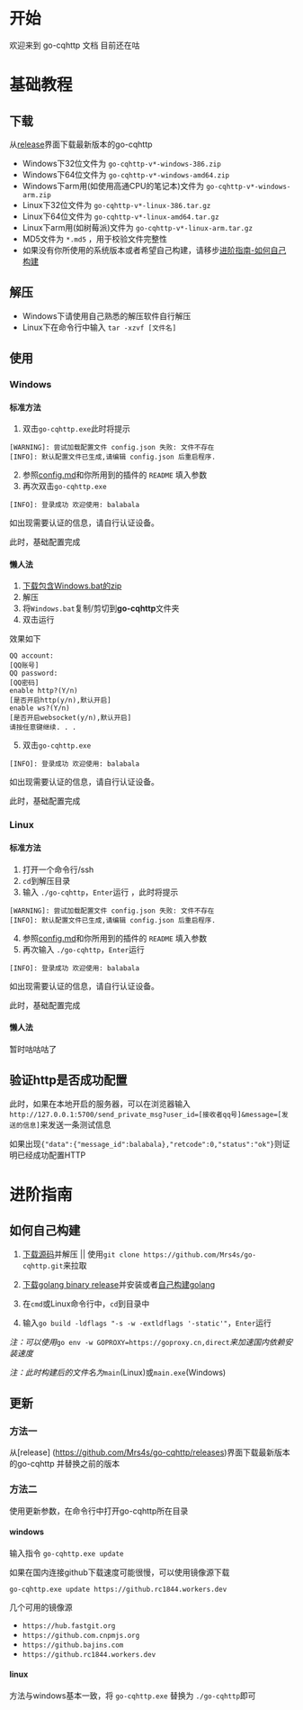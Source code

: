 #  开始

欢迎来到 go-cqhttp 文档 目前还在咕

# 基础教程
## 下载
从[release](https://github.com/Mrs4s/go-cqhttp/releases)界面下载最新版本的go-cqhttp

- Windows下32位文件为  `go-cqhttp-v*-windows-386.zip`
- Windows下64位文件为 `go-cqhttp-v*-windows-amd64.zip`
- Windows下arm用(如使用高通CPU的笔记本)文件为 `go-cqhttp-v*-windows-arm.zip`
- Linux下32位文件为 `go-cqhttp-v*-linux-386.tar.gz`
- Linux下64位文件为 `go-cqhttp-v*-linux-amd64.tar.gz`
- Linux下arm用(如树莓派)文件为 `go-cqhttp-v*-linux-arm.tar.gz`
- MD5文件为 `*.md5` ，用于校验文件完整性
- 如果没有你所使用的系统版本或者希望自己构建，请移步[进阶指南-如何自己构建](#如何自己构建)

## 解压

- Windows下请使用自己熟悉的解压软件自行解压
- Linux下在命令行中输入 `tar -xzvf [文件名]` 

## 使用

### Windows

#### 标准方法

1.  双击`go-cqhttp.exe`此时将提示
```
[WARNING]: 尝试加载配置文件 config.json 失败: 文件不存在
[INFO]: 默认配置文件已生成,请编辑 config.json 后重启程序.
```
2. 参照[config.md](https://github.com/Mrs4s/go-cqhttp/blob/master/docs/config.md)和你所用到的插件的 `README` 填入参数
3. 再次双击`go-cqhttp.exe`
```
[INFO]: 登录成功 欢迎使用: balabala
```

如出现需要认证的信息，请自行认证设备。

此时，基础配置完成

#### 懒人法

1. [下载包含Windows.bat的zip](https://github.com/fkx4-p/go-cqhttp-lazy/archive/master.zip)
2. 解压
3. 将`Windows.bat`复制/剪切到**go-cqhttp**文件夹
4. 双击运行

效果如下

```
QQ account:
[QQ账号]
QQ password:
[QQ密码]
enable http?(Y/n)
[是否开启http(y/n),默认开启]
enable ws?(Y/n)
[是否开启websocket(y/n),默认开启]
请按任意键继续. . .
```

5. 双击`go-cqhttp.exe`
```
[INFO]: 登录成功 欢迎使用: balabala
```

如出现需要认证的信息，请自行认证设备。

此时，基础配置完成

### Linux

#### 标准方法

1. 打开一个命令行/ssh
2. `cd`到解压目录
3. 输入 `./go-cqhttp`，`Enter`运行 ，此时将提示
```
[WARNING]: 尝试加载配置文件 config.json 失败: 文件不存在
[INFO]: 默认配置文件已生成,请编辑 config.json 后重启程序.
```

4. 参照[config.md](https://github.com/Mrs4s/go-cqhttp/blob/master/docs/config.md)和你所用到的插件的 `README` 填入参数
5. 再次输入 `./go-cqhttp`，`Enter`运行
```
[INFO]: 登录成功 欢迎使用: balabala
```

如出现需要认证的信息，请自行认证设备。

此时，基础配置完成

#### 懒人法

暂时咕咕咕了

## 验证http是否成功配置

此时，如果在本地开启的服务器，可以在浏览器输入`http://127.0.0.1:5700/send_private_msg?user_id=[接收者qq号]&message=[发送的信息]`来发送一条测试信息

如果出现`{"data":{"message_id":balabala},"retcode":0,"status":"ok"}`则证明已经成功配置HTTP

# 进阶指南

## 如何自己构建

1. [下载源码](https://github.com/Mrs4s/go-cqhttp/archive/master.zip)并解压 || 使用`git clone https://github.com/Mrs4s/go-cqhttp.git`来拉取

2. [下载golang binary release](https://golang.google.cn/dl/)并安装或者[自己构建golang](https://golang.google.cn/doc/install/source)

3. 在`cmd`或Linux命令行中，`cd`到目录中

4. 输入`go build -ldflags "-s -w -extldflags '-static'"`，`Enter`运行

*注：可以使用*`go env -w GOPROXY=https://goproxy.cn,direct`*来加速国内依赖安装速度*

*注：此时构建后的文件名为*`main`(Linux)或`main.exe`(Windows)

## 更新

### 方法一

从[release] (https://github.com/Mrs4s/go-cqhttp/releases)界面下载最新版本的go-cqhttp
并替换之前的版本

### 方法二

使用更新参数，在命令行中打开go-cqhttp所在目录
#### windows
输入指令
`go-cqhttp.exe update`

如果在国内连接github下载速度可能很慢，可以使用镜像源下载

`go-cqhttp.exe update https://github.rc1844.workers.dev`

几个可用的镜像源
- `https://hub.fastgit.org`
- `https://github.com.cnpmjs.org`
- `https://github.bajins.com`
- `https://github.rc1844.workers.dev`

#### linux
方法与windows基本一致，将 `go-cqhttp.exe` 替换为 `./go-cqhttp`即可